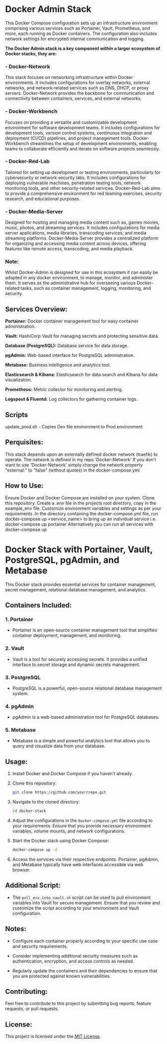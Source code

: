 # Docker Admin Stack

This Docker Compose configuration sets up an infrastructure environment comprising various services such as Portainer, Vault, Prometheus, and more, each running as Docker containers. The configuration also includes network settings for encrypted internal communication and logging.  

<b>The Docker Admin stack is a key component within a larger ecosystem of Docker stacks, they are:</b>

### - Docker-Network
This stack focuses on networking infrastructure within Docker environments.
It includes configurations for overlay networks, external networks, and network-related services such as DNS, DHCP, or proxy servers.
Docker-Network provides the backbone for communication and connectivity between containers, services, and external networks.

### - Docker-Workbench 
Focuses on providing a versatile and customizable development environment for software development teams.
It includes configurations for development tools, version control systems, continuous integration and deployment (CI/CD) pipelines, and project management tools.
Docker-Workbench streamlines the setup of development environments, enabling teams to collaborate efficiently and iterate on software projects seamlessly.

### - Docker-Red-Lab
Tailored for setting up development or testing environments, particularly for cybersecurity or network security labs.
It includes configurations for deploying vulnerable machines, penetration testing tools, network monitoring tools, and other security-related services.
Docker-Red-Lab aims to provide a comprehensive environment for red teaming exercises, security research, and educational purposes.

### - Docker-Media-Server
Designed for hosting and managing media content such as, games movies, music, photos, and streaming services.
It includes configurations for media server applications, media libraries, transcoding services, and media streaming platforms.
Docker-Media-Server provides a centralized platform for organizing and accessing media content across devices, offering features like remote access, transcoding, and media playback.

### Note:
Whilst Docker-Admin is designed for use in this ecosystem it can easily be adopted in any docker environment, to manage, monitor, and administer them. It serves as the administrative hub for overseeing various Docker-related tasks, such as container management, logging, monitoring, and security.

## Services Overview:
<b>Portainer:</b> Docker container management tool for easy container administration.

<b>Vault:</b> HashiCorp Vault for managing secrets and protecting sensitive data.

<b>Database (PostgreSQL):</b> Database service for data storage.

<b>pgAdmin:</b> Web-based interface for PostgreSQL administration.

<b>Metabase:</b> Business intelligence and analytics tool.

<b>Elasticsearch & Kibana:</b> Elasticsearch for data search and Kibana for data visualization.

<b>Prometheus:</b> Metric collector for monitoring and alerting.

<b>Logspout & Fluentd:</b> Log collectors for gathering container logs.

## Scripts
update_prod.sh - Copies Dev file environment to Prod environment

## Perquisites:
This stack depends upon an externally defined docker network (traefik) to operate. The network is defined in my repo 'Docker-Network' 
If you don't want to use 'Docker-Network' simply change the network property "external:" to "false" (without quotes) in the docker-compose.yml

## How to Use:
Ensure Docker and Docker Compose are installed on your system.
Clone this repository.
Create a .env file in the projects root directory, copy in the example_env file.
Customize environment variables and settings as per your requirements.
In the directory containing the docker-compose.yml file, run docker-compose up <service_name> to bring up an individual service i.e. docker-compose up portainer 
Alternatively you can run all services with docker-compose up

# Docker Stack with Portainer, Vault, PostgreSQL, pgAdmin, and Metabase

This Docker stack provides essential services for container management, secret management, relational database management, and analytics.

## Containers Included:

### 1. Portainer
- Portainer is an open-source container management tool that simplifies container deployment, management, and monitoring.

### 2. Vault
- Vault is a tool for securely accessing secrets. It provides a unified interface to secret storage and dynamic secrets management.

### 3. PostgreSQL
- PostgreSQL is a powerful, open-source relational database management system.

### 4. pgAdmin
- pgAdmin is a web-based administration tool for PostgreSQL databases.

### 5. Metabase
- Metabase is a simple and powerful analytics tool that allows you to query and visualize data from your database.

## Usage:

1. Install Docker and Docker Compose if you haven't already.

2. Clone this repository:
    ```bash
    git clone https://github.com/your/repo.git
    ```

3. Navigate to the cloned directory:
    ```bash
    cd docker-stack
    ```

4. Adjust the configurations in the `docker-compose.yml` file according to your requirements. Ensure that you provide necessary environment variables, volume mounts, and network configurations.

5. Start the Docker stack using Docker Compose:
    ```bash
    docker-compose up -d
    ```

6. Access the services via their respective endpoints. Portainer, pgAdmin, and Metabase typically have web interfaces accessible via web browser.

## Additional Script:

- The `pull_env_into_vault.sh` script can be used to pull environment variables into Vault for secure management. Ensure that you review and customize the script according to your environment and Vault configuration.

## Notes:

- Configure each container properly according to your specific use case and security requirements.

- Consider implementing additional security measures such as authentication, encryption, and access controls as needed.

- Regularly update the containers and their dependencies to ensure that you are protected against known vulnerabilities.

## Contributing:

Feel free to contribute to this project by submitting bug reports, feature requests, or pull requests.

## License:

This project is licensed under the [MIT License](LICENSE).
